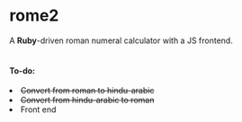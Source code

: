 # rome2
A <strong>Ruby</strong>-driven roman numeral calculator with a JS frontend. 
<br><br>
<h4>To-do:</h4>
<li><strike>Convert from roman to hindu-arabic</strike></li>
<li><strike>Convert from hindu-arabic to roman</strike></li>
<li>Front end</li>
